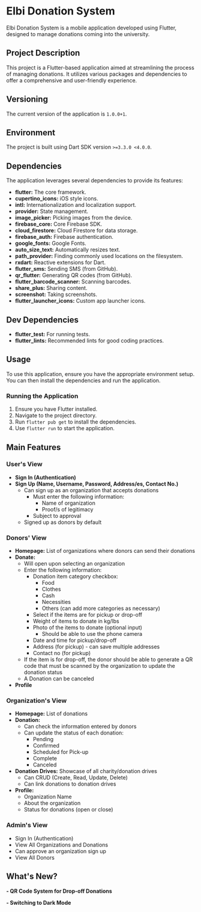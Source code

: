# Elbi Donation System

Elbi Donation System is a mobile application developed using Flutter, designed to manage donations coming into the university.

## Project Description
This project is a Flutter-based application aimed at streamlining the process of managing donations. It utilizes various packages and dependencies to offer a comprehensive and user-friendly experience.

## Versioning
The current version of the application is `1.0.0+1`.

## Environment
The project is built using Dart SDK version `>=3.3.0 <4.0.0`.

## Dependencies
The application leverages several dependencies to provide its features:

- **flutter:** The core framework.
- **cupertino_icons:** iOS style icons.
- **intl:** Internationalization and localization support.
- **provider:** State management.
- **image_picker:** Picking images from the device.
- **firebase_core:** Core Firebase SDK.
- **cloud_firestore:** Cloud Firestore for data storage.
- **firebase_auth:** Firebase authentication.
- **google_fonts:** Google Fonts.
- **auto_size_text:** Automatically resizes text.
- **path_provider:** Finding commonly used locations on the filesystem.
- **rxdart:** Reactive extensions for Dart.
- **flutter_sms:** Sending SMS (from GitHub).
- **qr_flutter:** Generating QR codes (from GitHub).
- **flutter_barcode_scanner:** Scanning barcodes.
- **share_plus:** Sharing content.
- **screenshot:** Taking screenshots.
- **flutter_launcher_icons:** Custom app launcher icons.

## Dev Dependencies
- **flutter_test:** For running tests.
- **flutter_lints:** Recommended lints for good coding practices.

## Usage
To use this application, ensure you have the appropriate environment setup. You can then install the dependencies and run the application.

### Running the Application
1. Ensure you have Flutter installed.
2. Navigate to the project directory.
3. Run `flutter pub get` to install the dependencies.
4. Use `flutter run` to start the application.

## Main Features

### User's View
- **Sign In (Authentication)**
- **Sign Up (Name, Username, Password, Address/es, Contact No.)**
  - Can sign up as an organization that accepts donations
    - Must enter the following information:
      - Name of organization
      - Proof/s of legitimacy
    - Subject to approval
  - Signed up as donors by default

### Donors' View
- **Homepage:** List of organizations where donors can send their donations
- **Donate:**
  - Will open upon selecting an organization
  - Enter the following information:
    - Donation item category checkbox:
      - Food
      - Clothes
      - Cash
      - Necessities
      - Others (can add more categories as necessary)
    - Select if the items are for pickup or drop-off
    - Weight of items to donate in kg/lbs
    - Photo of the items to donate (optional input)
      - Should be able to use the phone camera
    - Date and time for pickup/drop-off
    - Address (for pickup) - can save multiple addresses
    - Contact no (for pickup)
  - If the item is for drop-off, the donor should be able to generate a QR code that must be scanned by the organization to update the donation status
  - A Donation can be canceled
- **Profile**

### Organization's View
- **Homepage:** List of donations
- **Donation:**
  - Can check the information entered by donors
  - Can update the status of each donation:
    - Pending
    - Confirmed
    - Scheduled for Pick-up
    - Complete
    - Canceled
- **Donation Drives:** Showcase of all charity/donation drives
  - Can CRUD (Create, Read, Update, Delete)
  - Can link donations to donation drives
- **Profile:**
  - Organization Name
  - About the organization
  - Status for donations (open or close)

### Admin's View
- Sign In (Authentication)
- View All Organizations and Donations
- Can approve an organization sign up
- View All Donors

## What's New?
**- QR Code System for Drop-off Donations**

**- Switching to Dark Mode**